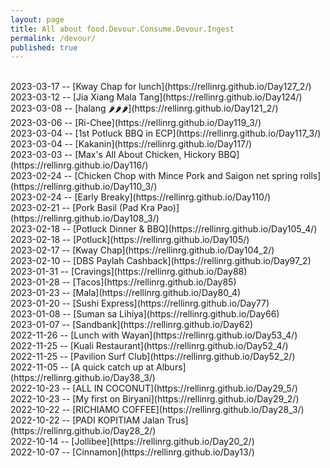 ```yaml
---
layout: page
title: All about food.Devour.Consume.Devour.Ingest
permalink: /devour/
published: true
---
```

<br>
2023-03-17 -- [Kway Chap for lunch](https://rellinrg.github.io/Day127_2/)
<br>
2023-03-12 -- [Jia Xiang Mala Tang](https://rellinrg.github.io/Day124/)
<br>
2023-03-08 -- [halang 🌶️🌶️🌶️](https://rellinrg.github.io/Day121_2/)
<br>
2023-03-06 -- [Ri-Chee](https://rellinrg.github.io/Day119_3/)
<br>
2023-03-04 -- [1st Potluck BBQ in ECP](https://rellinrg.github.io/Day117_3/)
<br>
2023-03-04 -- [Kakanin](https://rellinrg.github.io/Day117/)
<br>
2023-03-03 -- [Max's All About Chicken, Hickory BBQ](https://rellinrg.github.io/Day116/)
<br>
2023-02-24 -- [Chicken Chop with Mince Pork and Saigon net spring rolls](https://rellinrg.github.io/Day110_3/)
<br>
2023-02-24 -- [Early Breaky](https://rellinrg.github.io/Day110/)
<br>
2023-02-21 -- [Pork Basil (Pad Kra Pao)](https://rellinrg.github.io/Day108_3/)
<br>
2023-02-18 -- [Potluck Dinner & BBQ](https://rellinrg.github.io/Day105_4/)
<br>
2023-02-18 -- [Potluck](https://rellinrg.github.io/Day105/)
<br>
2023-02-17 -- [Kway Chap](https://rellinrg.github.io/Day104_2/)
<br>
2023-02-10 -- [DBS Paylah Cashback](https://rellinrg.github.io/Day97_2)
<br>
2023-01-31 -- [Cravings](https://rellinrg.github.io/Day88)
<br>
2023-01-28 -- [Tacos](https://rellinrg.github.io/Day85)
<br>
2023-01-23 -- [Mala](https://rellinrg.github.io/Day80_4)
<br>
2023-01-20 -- [Sushi Express](https://rellinrg.github.io/Day77)
<br>
2023-01-08 -- [Suman sa Lihiya](https://rellinrg.github.io/Day66)
<br>
2023-01-07 -- [Sandbank](https://rellinrg.github.io/Day62)
<br>
2022-11-26 -- [Lunch with Wayan](https://rellinrg.github.io/Day53_4/)
<br>
2022-11-25 -- [Kuali Restaurant](https://rellinrg.github.io/Day52_4/)
<br>
2022-11-25 -- [Pavilion Surf Club](https://rellinrg.github.io/Day52_2/)
<br>
2022-11-05 -- [A quick catch up at Alburs](https://rellinrg.github.io/Day38_3/)
<br>
2022-10-23 -- [ALL IN COCONUT](https://rellinrg.github.io/Day29_5/)
<br>
2022-10-23 -- [My first on Biryani](https://rellinrg.github.io/Day29_2/)
<br>
2022-10-22 -- [RICHIAMO COFFEE](https://rellinrg.github.io/Day28_3/)
<br>
2022-10-22 -- [PADI KOPITIAM Jalan Trus](https://rellinrg.github.io/Day28_2/)
<br>
2022-10-14 -- [Jollibee](https://rellinrg.github.io/Day20_2/)
<br>
2022-10-07 -- [Cinnamon](https://rellinrg.github.io/Day13/)
<br>
